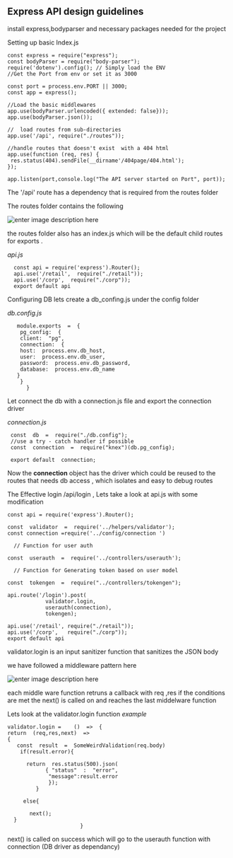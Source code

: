## Express API design guidelines 

install express,bodyparser and necessary packages needed for the project 

Setting up  basic  Index.js

    const express = require("express");
    const bodyParser = require("body-parser");
    require('dotenv').config(); // Simply load the ENV 
    //Get the Port from env or set it as 3000
    
    const port = process.env.PORT || 3000;
    const app = express();
    
    //Load the basic middlewares 
    app.use(bodyParser.urlencoded({ extended: false}));
    app.use(bodyParser.json());
   
    //  load routes from sub-directories
    app.use('/api', require("./routes"));
    
    //handle routes that doesn't exist  with a 404 html
    app.use(function (req, res) {
     res.status(404).sendFile(__dirname'/404page/404.html');
    });
    
    app.listen(port,console.log("The API server started on Port", port));


The '/api' route has a dependency that is required from the routes folder 

The routes folder contains the following 

![enter image description here](https://lh3.googleusercontent.com/c68YqnTUbxKfaINGTcqGHXdo4A0v52gPRrHihlk4mkmfjEOHP1lPmnn-eP8QvEQARVFaLFtldjbL)
 
the routes folder also has an index.js which will be the default child routes for  exports .


*api.js*

      const api = require('express').Router();
      api.use('/retail',  require("./retail"));
      api.use('/corp',  require("./corp"));
      export default api	
      


Configuring DB  lets create a db_confing.js under the config folder 

 *db.config.js*

       module.exports  =  {
        pg_config:  {
        client:  "pg",
        connection:  {
        host:  process.env.db_host,
        user:  process.env.db_user,
        password:  process.env.db_password,
        database:  process.env.db_name
       }
        }  
          }

Let connect the db with a connection.js file and export the connection driver 

*connection.js*
 

     const  db  =  require("./db.config");
     //use a try - catch handler if possible 
     const  connection  =  require("knex")(db.pg_config);

     export default  connection;

Now the **connection**  object has the driver which could be reused to the routes that needs db access , which isolates 
and easy to debug routes

 
The Effective login   /api/login  , Lets take a look at api.js with some modification 



    const api = require('express').Router();
   
    const  validator  =  require('../helpers/validator');
    const connection =require('../config/connection ')
    
      // Function for user auth 
        
    const  userauth  =  require('../controllers/userauth');
    
      // Function for Generating token based on user model
        
    const  tokengen  =  require("../controllers/tokengen");
    
    api.route('/login').post(
			    validator.login,
			    userauth(connection),
			    tokengen);
			    
	api.use('/retail', require("./retail"));
    api.use('/corp',   require("./corp"));
    export default api		    



validator.login is an input sanitizer function that sanitizes the JSON  body 

we have followed a middleware pattern here 

  ![enter image description here](https://docs.microsoft.com/en-us/aspnet/core/fundamentals/middleware/index/_static/request-delegate-pipeline.png?view=aspnetcore-3.0)


each middle ware function retruns a callback with req ,res 
if the conditions are met the next() is called on and reaches the last middelware function 

Lets look at the validator.login function  *example*

    validator.login =    ()  =>  {
    return  (req,res,next)  =>
    {
       const  result  =  SomeWeirdValidation(req.body)
        if(result.error){
    
          return  res.status(500).json(
                { "status"  :  "error",
                 "message":result.error  
                 });
             }
    
         else{

           next();
      }
                           }



 next() is called on success which will go to the userauth function with connection (DB driver as dependancy)
